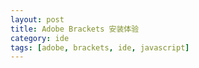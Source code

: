```yaml
---
layout: post
title: Adobe Brackets 安装体验
category: ide
tags: [adobe, brackets, ide, javascript]
---
```

